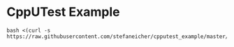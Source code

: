 # CppUTest Example

```console
bash <(curl -s https://raw.githubusercontent.com/stefaneicher/cpputest_example/master/cloneAndBuild.sh)
```